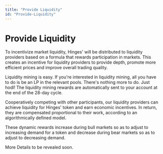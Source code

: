 ```yaml
---
title: "Provide Liquidity"
id: "Provide-Liquidity"
---
```


# Provide Liquidity

To incentivize market liquidity, Hinges' will be distributed to liquidity providers based on a formula that rewards participation in markets. This creates an incentive for liquidity providers to provide depth, promote more efficient prices and improve overall trading quality.

Liquidity mining is easy. If you're interested in liquidity mining, all you have to do is be an LP in the relevant pools. There's nothing more to do. Just hodl! The liquidity mining rewards are automatically sent to your account at the end of the 28-day cycle.

Cooperatively competing with other participants, our liquidity providers can achieve liquidity for Hinges' token and earn economic incentives. In return, they are compensated proportional to their work, according to an algorithmically defined model.

These dynamic rewards increase during bull markets so as to adjust to increasing demand for a token and decrease during bear markets so as to adjust to decreasing demand.

More Details to be revealed soon.

